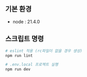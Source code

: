 ## 기본 환경

- node : 21.4.0

## 스크립트 명령

```bash
# eslint 적용 (rc파일이 없을 경우 생성)
npm run lint

# .env.local 프로젝트 실행
npm run dev
```

